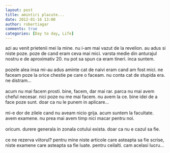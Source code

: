 ```yaml
---
layout: post
title: amintiri placute...
date: 2012-01-16 13:00
author: robertiagar
comments: true
categories: [Day to day, Life]
---
```

azi au venit prietenii mei la mine. nu i-am mai vazut de la revelion. au adus si niste poze. poze de cand eram ceva mai mici. varsta medie din anturajul nostru e de aproximativ 20. nu pot sa spun ca eram tineri. inca suntem.<br /><br />pozele alea insa mi-au adus aminte cat de naivi eram cand am fost mici. ne faceam poze la orice chestie pe care o faceam. nu conta cat de stupida era. ne distram...<br /><br />acum nu mai facem prosti. bine, facem, dar mai rar. parca nu mai avem cheful necesar. nici poze nu me mai facem. nu avem la ce. bine idei de a face poze sunt. doar ca nu le punem in aplicare...<br /><br />mi-e dor de zilele cand nu aveam nicio grija. acum suntem la facultate. avem examene. nu prea mai avem timp nici macar pentru noi.<br /><br />oricum. durere generala in zonala cotului exista. doar ca nu e cazul sa fie. <br /><br />ce ne rezerva viitorul? pentru mine niste articole care asteapta sa fie scrise, niste examene care asteapta sa fie luate. pentru ceilalti. cam acelasi lucru...

